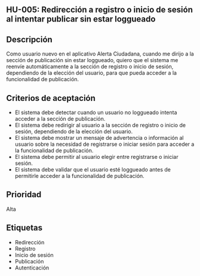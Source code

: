 ## HU-005: Redirección a registro o inicio de sesión al intentar publicar sin estar loggueado

## Descripción

Como usuario nuevo en el aplicativo Alerta Ciudadana, cuando me dirijo a la sección de publicación sin estar loggueado, quiero que el sistema me reenvíe automáticamente a la sección de registro o inicio de sesión, dependiendo de la elección del usuario, para que pueda acceder a la funcionalidad de publicación.

## Criterios de aceptación

* El sistema debe detectar cuando un usuario no loggueado intenta acceder a la sección de publicación.
* El sistema debe redirigir al usuario a la sección de registro o inicio de sesión, dependiendo de la elección del usuario.
* El sistema debe mostrar un mensaje de advertencia o información al usuario sobre la necesidad de registrarse o iniciar sesión para acceder a la funcionalidad de publicación.
* El sistema debe permitir al usuario elegir entre registrarse o iniciar sesión.
* El sistema debe validar que el usuario esté loggueado antes de permitirle acceder a la funcionalidad de publicación.

## Prioridad

Alta

## Etiquetas

* Redirección
* Registro
* Inicio de sesión
* Publicación
* Autenticación